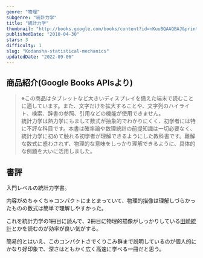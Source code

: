 ```yaml
---
genre: "物理"
subgenre: "統計力学"
title: "統計力学"
thumbnail: "http://books.google.com/books/content?id=nKuuBQAAQBAJ&printsec=frontcover&img=1&zoom=1&edge=curl&source=gbs_api"
publishedDate: "2010-04-30"
stars: 3
difficulty: 1
slug: "Kodansha-statistical-mechanics"
updatedDate: "2022-09-06"
---
```


## 商品紹介(Google Books APIsより)

> ※この商品はタブレットなど大きいディスプレイを備えた端末で読むことに適しています。また、文字だけを拡大することや、文字列のハイライト、検索、辞書の参照、引用などの機能が使用できません。  
> 統計力学は熱力学にもまして数式が抽象的でわかりにくく、初学者には特に不評な科目です。本書は確率論や数理統計の前提知識は一切必要なく、統計力学に初めて触れる初学者が理解できるようにした教科書です。難解な数式に惑わされず、物理的な意味をしっかり理解できるように、具体的な例題を大いに活用しました。

## 書評

入門レベルの統計力学書。

内容がめちゃくちゃコンパクトにまとまっていて、物理的描像は理解しづらかったものの数式は簡単で理解しやすかった。

これを統計力学の1冊目に読んで、2冊目に物理的描像がしっかりしている[田崎統計](/book_reviews/tasaki-statistical-mechanics)とかを読むのが効率が良い気がする。

簡易的とはいえ、このコンパクトさでくりこみ群まで説明しているのが個人的にかなり好印象で、深さはともかく広く高速に学べる一冊だと思う。
